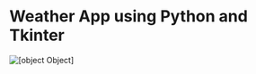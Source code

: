 # Weather App using Python and Tkinter
![[object Object]](https://socialify.git.ci/anubhab1710/Python-Weather-App/image?description=1&font=KoHo&forks=1&issues=1&language=1&name=1&owner=1&pattern=Charlie%20Brown&stargazers=1&theme=Dark)
